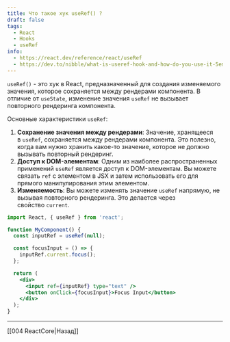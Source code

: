 ```yaml
---
title: Что такое хук useRef() ?
draft: false
tags:
  - React
  - Hooks
  - useRef
info:
  - https://react.dev/reference/react/useRef
  - https://dev.to/nibble/what-is-useref-hook-and-how-do-you-use-it-5emo
---
```

 `useRef()` - это хук в React, предназначенный для создания изменяемого значения, которое сохраняется между рендерами компонента. В отличие от `useState`, изменение значения `useRef` не вызывает повторного рендеринга компонента.

Основные характеристики `useRef`:

1. **Сохранение значения между рендерами**: Значение, хранящееся в `useRef`, сохраняется между рендерами компонента. Это полезно, когда вам нужно хранить какое-то значение, которое не должно вызывать повторный рендеринг.
2. **Доступ к DOM-элементам**: Одним из наиболее распространенных применений `useRef` является доступ к DOM-элементам. Вы можете связать `ref` с элементом в JSX и затем использовать его для прямого манипулирования этим элементом.
3. **Изменяемость**: Вы можете изменять значение `useRef` напрямую, не вызывая повторного рендеринга. Это делается через свойство `current`.

```jsx
import React, { useRef } from 'react';

function MyComponent() {
  const inputRef = useRef(null);

  const focusInput = () => {
    inputRef.current.focus();
  };

  return (
    <div>
      <input ref={inputRef} type="text" />
      <button onClick={focusInput}>Focus Input</button>
    </div>
  );
}
```

___

[[004 ReactCore|Назад]]